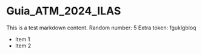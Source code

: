 # Guia_ATM_2024_ILAS

This is a test markdown content.
Random number: 5
Extra token: fguklgbloq

- Item 1
- Item 2